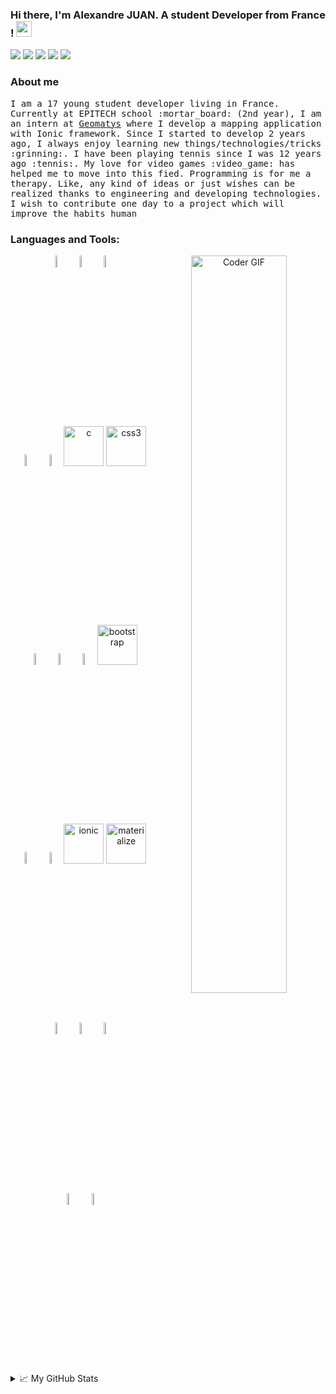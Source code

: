 ### Hi there, I'm Alexandre JUAN. A student Developer from France ! <img src="https://media.giphy.com/media/hvRJCLFzcasrR4ia7z/giphy.gif" width="25px">

<p align="left">
<a href="https://www.linkedin.com/in/juan-alexandre"><img src="https://img.shields.io/badge/linkedin-%230077B5.svg?&style=for-the-badge&logo=linkedin&logoColor=white"/></a>
<a href="https://github.com/Mitix-EPI"><img src="https://img.shields.io/badge/github-%23000000.svg?&style=for-the-badge&logo=github&logoColor=white"/></a>
<a href="https://www.instagram.com/wheel_back_/?hl=fr"><img src="https://img.shields.io/badge/instagram-%23F62192.svg?&style=for-the-badge&logo=instagram&logoColor=white"/></a>
 <a href="https://www.facebook.com/AlexandreJUAN1234/"><img src="https://img.shields.io/badge/facebook-%230861E4.svg?&style=for-the-badge&logo=facebook&logoColor=white"/></a>
 <a href="https://discordapp.com/users/501067187793166365"><img src="https://img.shields.io/badge/discord-%239433FF.svg?&style=for-the-badge&logo=discord&logoColor=white"/></a>
  
### About me

<p aling="left"><samp>I am a 17 young student developer living in France. Currently at EPITECH school :mortar_board: (2nd year), I am an intern at <a href="https://www.geomatys.com/en/" target="_blank">Geomatys</a> where I develop a mapping application with Ionic framework. Since I started to develop 2 years ago, I always enjoy learning new things/technologies/tricks :grinning:. I have been playing tennis since I was 12 years ago :tennis:. My love for video games :video_game: has helped me to move into this fied. Programming is for me a therapy. Like, any kind of ideas or just wishes can be realized thanks to engineering and developing technologies. I wish to contribute one day to a project which will improve the habits human<samp></p>

### Languages and Tools:

<!-- Your github readme stats
You can use this api: https://github.com/anuraghazra/github-readme-stats
<p>
 <img align="right" width="49%" src="https://media.giphy.com/media/SWoSkN6DxTszqIKEqv/giphy.gif" alt="Coder GIF">
</p>
-->

<p align="middle">
  <!-- Your languages and tools. Be careful with the alignment. 
  You can use this sites to get logos: https://www.vectorlogo.zone or https://simpleicons.org/
  -->
    <img align="right" width="55%" src="https://media.giphy.com/media/SWoSkN6DxTszqIKEqv/giphy.gif" alt="Coder GIF"/>
    <img width="7%" alt="javascript" src="https://github.com/abranhe/programming-languages-logos/blob/master/src/javascript/javascript_64x64.png"/>
    <img width="7%" alt="html5" src="https://www.vectorlogo.zone/logos/w3_html5/w3_html5-icon.svg"/>
    <img width="7%" alt="python" src="https://www.vectorlogo.zone/logos/python/python-icon.svg"/>
    <br />
    <img width="7%" alt="typescript" src="https://www.vectorlogo.zone/logos/typescriptlang/typescriptlang-icon.svg"/>
    <img width="7%" alt="bash" src="https://www.vectorlogo.zone/logos/gnu_bash/gnu_bash-icon.svg"/>
    <img src="https://devicons.github.io/devicon/devicon.git/icons/c/c-original.svg" alt="c" width="64" height="64"/>
    <img src="https://devicons.github.io/devicon/devicon.git/icons/css3/css3-original-wordmark.svg" alt="css3" width="64" height="64"/>
    <br />
    <img width="7%" alt="angular" src="https://www.vectorlogo.zone/logos/angular/angular-icon.svg">
    <img width="7%" alt="reactjs" src="https://www.vectorlogo.zone/logos/reactjs/reactjs-icon.svg">
    <img width="7%" alt="wordpress" src="https://www.vectorlogo.zone/logos/wordpress/wordpress-icon.svg">
    <img src="https://devicons.github.io/devicon/devicon.git/icons/bootstrap/bootstrap-plain.svg" alt="bootstrap" width="64" height="64"/>
    <br />
    <img width="7%" alt="android" src="https://www.vectorlogo.zone/logos/android/android-icon.svg">
    <img width="7%" alt="flutter" src="https://www.vectorlogo.zone/logos/flutterio/flutterio-icon.svg">
    <img src="https://upload.wikimedia.org/wikipedia/commons/d/d1/Ionic_Logo.svg" alt="ionic" width="64" height="64"/>
    <img src="https://raw.githubusercontent.com/prplx/svg-logos/5585531d45d294869c4eaab4d7cf2e9c167710a9/svg/materialize.svg" alt="materialize" width="64" height="64"/>
    <br />
    <img width="7%" alt="mysql" src="https://www.vectorlogo.zone/logos/mysql/mysql-icon.svg">
    <img width="7%" alt="git" src="https://www.vectorlogo.zone/logos/git-scm/git-scm-icon.svg">
    <img width="7%" alt="docker" src="https://www.vectorlogo.zone/logos/docker/docker-icon.svg">
    <br />
    <img width="7%" alt="vscode" src="https://www.vectorlogo.zone/logos/visualstudio_code/visualstudio_code-icon.svg">
    <img width="7%" alt="ubuntu" src="https://www.vectorlogo.zone/logos/ubuntu/ubuntu-icon.svg">
</p>

<details>
<summary>📈 My GitHub Stats</summary>

<p align="center">
 <img width="49%" src="https://github-readme-stats.vercel.app/api?username=Mitix-EPI&show_icons=true&theme=algolia&langs_count=8" alt="Mitix-EPI'github stats" />
 <img width="41%" src="https://github-readme-stats.vercel.app/api/top-langs/?username=Mitix-EPI&show_icons=true&layout=compact&theme=algolia" alt="Mitix-EPI's github stats" />
</p>

</details>
